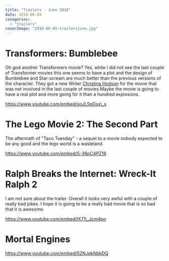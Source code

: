 ```yaml
---
title: "Trailers - June 2018"
date: 2018-06-04
categories:
  - "trailers"
coverImage: "2018-06-05-trailersjune.jpg"
---
```


# Transformers: Bumblebee

Oh god another Transformers movie? Yes, while I did not see the last couple of Transformer movies this one seems to have a plot and the design of Bumblebee and Star-scream are much better than the previous versions of the character. They got a new Writer [Christina Hodson](https://www.imdb.com/name/nm5429637/?ref_=tt_ov_wr) for the movie that was not involved in the last couple of movies.Maybe the movie is going to have a real plot and more going for it than a hundred explosions.

https://www.youtube.com/embed/soJLSgDsx\_s

# The Lego Movie 2: The Second Part

The aftermath of "Taco Tuesday" - a sequel to a movie nobody expected to be any good and the lego world is a wasteland.

https://www.youtube.com/embed/S-36pC4PZ18

# Ralph Breaks the Internet: Wreck-It Ralph 2

I am not sure about the trailer. Overall it looks very awful with a couple of really bad jokes. I hope it is going to be a really bad movie that is so bad that it is awesome.

https://www.youtube.com/embed/lX71\_Jcm4po

# Mortal Engines

https://www.youtube.com/embed/52NJpkNbkDQ
